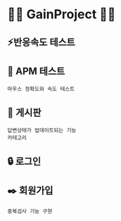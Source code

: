 # 🗿🗿 GainProject 🗿🗿

## ⚡반응속도 테스트
## 🎯 APM 테스트
    마우스 정확도와 속도 테스트
## 📜 게시판
    답변상태가 업데이트되는 기능
    카테고리
## 🔒 로그인
## ✒️ 회원가입
    중복검사 기능 구현

